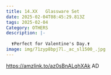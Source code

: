 ```yaml
---
title: 14.XX   Glassware Set
date: 2025-02-04T08:45:29.813Z
tags: 2025-02-04
Category: OTHERS
description: |-
  
  ❣️Perfect for Valentine's Day.❣️
image: img/71zyp8bpj7l._ac_sl1500_.jpg
---
```

 https://amzlink.to/az0sBnALqhXAk
AD